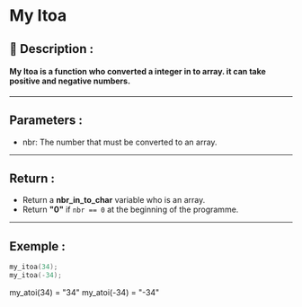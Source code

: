 # My Itoa

## 📝 Description :
#### My Itoa is a function who converted a integer in to array. it can take positive and negative numbers.
---
## Parameters :
- nbr: The number that must be converted to an array.
---
## Return :
- Return a **nbr_in_to_char** variable who is an array.
- Return **"0"** if ```nbr == 0``` at the beginning of the programme.
---
## Exemple : 
```c
my_itoa(34);
my_itoa(-34);
```
my_atoi(34) = "34"
my_atoi(-34) = "-34"